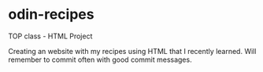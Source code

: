 # odin-recipes
TOP class - HTML Project

Creating an website with my recipes using HTML that I recently learned.
Will remember to commit often with good commit messages. 

